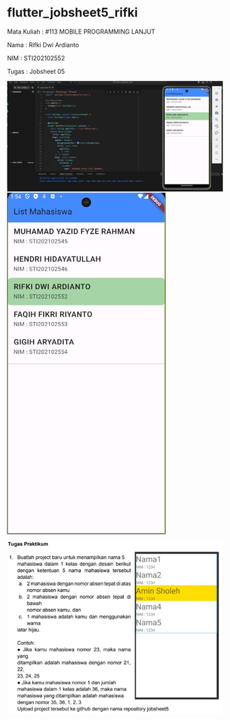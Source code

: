 # flutter_jobsheet5_rifki

Mata Kuliah : #113 MOBILE PROGRAMMING LANJUT

Nama   : Rifki Dwi Ardianto

NIM    : STI202102552

Tugas  : Jobsheet 05

![image](https://github.com/rifkidardianto/Jobsheet5_Rifki_DA_STI202102552/blob/main/screenshot/capture.JPG)
![image](https://github.com/rifkidardianto/Jobsheet5_Rifki_DA_STI202102552/blob/main/screenshot/capture2.JPG)


![image](https://github.com/rifkidardianto/Jobsheet5_Rifki_DA_STI202102552/blob/main/screenshot/capture3.JPG)

